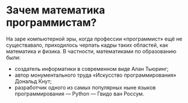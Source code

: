 # Зачем математика программистам?

На заре компьютерной эры, когда профессии «программист» ещё не существавало, приходилось черпать кадры таких областей, как математика и физика.
В частности, математиками по образованию были:
* создатель информатики в современном виде Алан Тьюринг;
* автор монументального труда «Искусство программирования» Дональд Кнут;
* разработчик одного из самых популярных ныне языков программирования — Python — Гвидо ван Россум.
